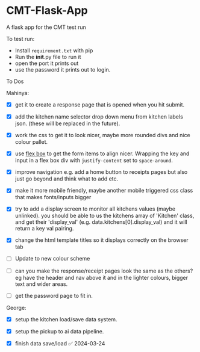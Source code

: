 # CMT-Flask-App
A flask app for the CMT test run

To test run:
- Install `requirement.txt`  with pip
- Run the __init__.py file to run it
- open the port it prints out
- use the password it prints out to login. 




To Dos

Mahinya:
- [x] get it to create a response page that is opened when you hit submit.
- [x] add the kitchen name selector drop down menu from kitchen labels json. (these will be replaced in the future).
- [x] work the css to get it to look nicer, maybe more rounded divs and nice colour pallet.
- [x] use [flex box](https://css-tricks.com/snippets/css/a-guide-to-flexbox/) to get the form items to align nicer. Wrapping the key and input in a flex box div with `justify-content` set to `space-around`.
- [x] improve navigation e.g. add a home button to receipts pages but also just go beyond and think what to add etc.
- [x] make it more mobile friendly, maybe another mobile triggered css class that makes fonts/inputs bigger 
- [x] try to add a display screen to monitor all kitchens values (maybe unlinked). you should be able to us the kitchens array of 'Kitchen' class, and get their 'display_val' (e.g. data.kitchens[0].display_val) and it will return a key val pairing.
- [x] change the html template titles so it displays correctly on the browser tab
- [ ] Update to new colour scheme
- [ ] can you make the response/receipt pages look the same as the others? eg have the header and nav above it and in the lighter colours, bigger text and wider areas.
- [ ] get the password page to fit in.


George: 
- [x] setup the kitchen load/save data system.
- [x] setup the pickup to ai data pipeline.
- [x] finish data save/load ✅ 2024-03-24

